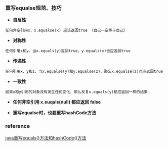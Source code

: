 ### 重写equalse规范、技巧

* **自反性**
````
任何非空引用x，x.equalse(x) 应该返回true （自己一定等于自己）
````
* **对称性**
```
任何引用x和y，当x.equals(y)返回true，y.equals(x)也应返回true
```
* **传递性**
```
任何引用x、y和z，当x.equalse(y)和y.equalse(z)，那么x.equalse(z)也应返回true
``` 

* **一致性**
```
如果x和y引用的对象没有发生任何变化，那么反复x.equals(y)都应返回一样的结果
```

* **任何非空引用 x.euqals(null) 都应返回 false**

* **重写equalse时，也要重写hashCode方法**

### reference
[java重写equals()方法和hashCode()方法](https://blog.csdn.net/panchao888888/article/details/80888592)